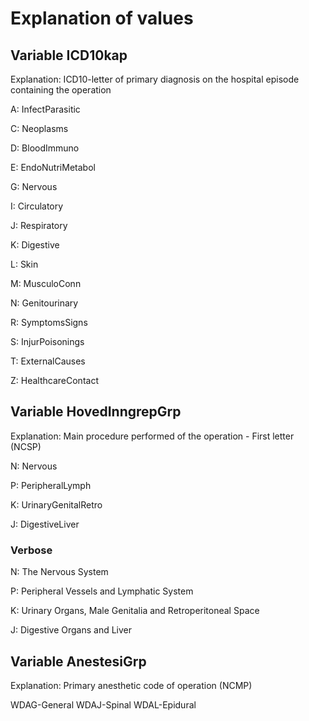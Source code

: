 Explanation of values
=====================


Variable ICD10kap
-----------------

Explanation: ICD10-letter of primary diagnosis on the hospital episode containing the operation


A: InfectParasitic

C: Neoplasms

D: BloodImmuno

E: EndoNutriMetabol

G: Nervous

I: Circulatory

J: Respiratory

K: Digestive

L: Skin

M: MusculoConn

N: Genitourinary

R: SymptomsSigns

S: InjurPoisonings

T: ExternalCauses

Z: HealthcareContact


Variable HovedInngrepGrp
------------------------

Explanation: Main procedure performed of the operation - First letter (NCSP)

N: Nervous

P: PeripheralLymph

K: UrinaryGenitalRetro

J: DigestiveLiver

### Verbose

N: The Nervous System

P: Peripheral Vessels and Lymphatic System

K: Urinary Organs, Male Genitalia and Retroperitoneal Space

J: Digestive Organs and Liver


Variable AnestesiGrp
--------------------

Explanation: Primary anesthetic code of operation (NCMP)

WDAG-General
WDAJ-Spinal
WDAL-Epidural
